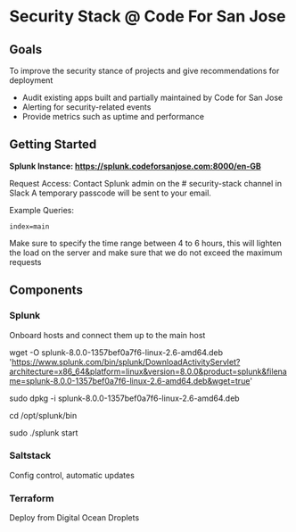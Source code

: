 

# Security Stack @ Code For San Jose

## Goals

To improve the security stance of projects and give recommendations for deployment

 - Audit existing apps built and partially maintained by Code for San Jose
 - Alerting for security-related events 
 - Provide metrics such as uptime and performance 

## Getting Started

**Splunk Instance: https://splunk.codeforsanjose.com:8000/en-GB**

Request Access: Contact Splunk admin on the # security-stack channel in Slack
A temporary passcode will be sent to your email. 

Example Queries: 

`index=main` 

Make sure to specify the time range between 4 to 6 hours, this will lighten the load on the server and make sure that we do not exceed the maximum requests

## Components
### Splunk

Onboard hosts and connect them up to the main host

wget -O splunk-8.0.0-1357bef0a7f6-linux-2.6-amd64.deb 'https://www.splunk.com/bin/splunk/DownloadActivityServlet?architecture=x86_64&platform=linux&version=8.0.0&product=splunk&filename=splunk-8.0.0-1357bef0a7f6-linux-2.6-amd64.deb&wget=true'

sudo dpkg -i splunk-8.0.0-1357bef0a7f6-linux-2.6-amd64.deb

cd /opt/splunk/bin 

sudo ./splunk start


### Saltstack

Config control, automatic updates 


### Terraform

Deploy from Digital Ocean Droplets

